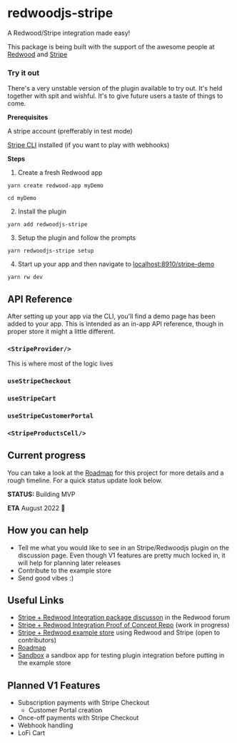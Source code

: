 # redwoodjs-stripe

A Redwood/Stripe integration made easy!

This package is being built with the support of the awesome people at [Redwood](https://redwoodjs.com/) and [Stripe](https://stripe.com/)

###  Try it out

There's a very unstable version of the plugin available to try out. It's held together with spit and wishful. It's to give future users a taste of things to come.

**Prerequisites**

A stripe account (prefferably in test mode)

[Stripe CLI](https://stripe.com/docs/stripe-cli) installed (if you want to play with webhooks)

**Steps**
1. Create a fresh Redwood app

`yarn create redwood-app myDemo`

`cd myDemo`

2. Install the plugin

`yarn add redwoodjs-stripe`

3. Setup the plugin and follow the prompts

`yarn redwoodjs-stripe setup`

4. Start up your app and then navigate to [localhost:8910/stripe-demo](http://localhost:8910/stripe-demo)

`yarn rw dev`

## API Reference

After setting up your app via the CLI, you'll find a demo page has been added to your app. This is intended as an in-app API reference, though in proper store it might a little different. 

### `<StripeProvider/>`

This is where most of the logic lives

### `useStripeCheckout`

### `useStripeCart`

### `useStripeCustomerPortal`

### `<StripeProductsCell/>`

## Current progress
 
You can take a look at the [Roadmap](https://github.com/chrisvdm/redwoodjs-stripe/issues/1) for this project for more details and a rough timeline. For a quick status update look below. 

**STATUS:** Building MVP

**ETA** August 2022 🤞

## How you can help
- Tell me what you would like to see in an Stripe/Redwoodjs plugin on the discussion page. Even though V1 features are pretty much locked in, it will help for planning later releases
- Contribute to the example store
- Send good vibes :)

## Useful Links

- [Stripe + Redwood Integration package discusson](https://community.redwoodjs.com/t/stripe-redwood-integration-package/2226) in the Redwood forum
- [Stripe + Redwood Integration Proof of Concept Repo](https://github.com/redwoodjs/payments) (work in progress)
- [Stripe + Redwood example store](https://github.com/redwoodjs/example-store) using Redwood and Stripe (open to contributors)
- [Roadmap](https://github.com/chrisvdm/redwoodjs-stripe/issues/1)
- [Sandbox](https://github.com/chrisvdm/test-app) a sandbox app for testing plugin integration before putting in the example store

## Planned V1 Features
- Subscription payments with Stripe Checkout
  - Customer Portal creation 
- Once-off payments with Stripe Checkout
- Webhook handling 
- LoFi Cart




